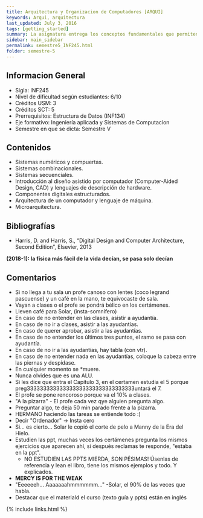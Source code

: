 ```yaml
---
title: Arquitectura y Organizacion de Computadores [ARQUI]
keywords: Arqui, arquitectura
last_updated: July 3, 2016
tags: [getting_started]
summary: La asignatura entrega los conceptos fundamentales que permiten comprender la organización de los computadores modernos y acercarse a una disciplina que está en constante cambio y que es básica para crear sistemas de software eficientes. Además, muestra la interdependencia entre los programas computacionales y la arquitectura de hardware que lo sustenta.
sidebar: main_sidebar
permalink: semestre5_INF245.html
folder: semestre-5
---
```


## Informacion General
* Sigla: INF245
* Nivel de dificultad según estudiantes: 6/10
* Créditos USM: 3
* Créditos SCT: 5
* Prerrequisitos: Estructura de Datos (INF134)
* Eje formativo: Ingeniería aplicada y Sistemas de Computacion
* Semestre en que se dicta: Semestre V


## Contenidos
* Sistemas numéricos y compuertas. 
* Sistemas combinacionales. 
* Sistemas secuenciales. 
* Introducción al diseño asistido por computador (Computer-Aided Design, CAD) y lenguajes de descripción de hardware. 
* Componentes digitales estructurados. 
* Arquitectura de un computador y lenguaje de máquina. 
* Microarquitectura. 


## Bibliografías
* Harris, D. and Harris, S., “Digital Design and Computer Architecture, Second Edition”, Elsevier, 2013

**(2018-1): la física más fácil de la vida decían, se pasa solo decían**

## Comentarios
* Si no llega a tu sala un profe canoso con lentes (coco legrand pascuense) y un café en la mano, te equivocaste de sala.
* Vayan a clases o el profe se pondrá bélico en los certámenes.
* Lleven café para Solar, (insta-somnífero)
* En caso de no entender en las clases, asistir a ayudantía.
* En caso de no ir a clases, asistir a las ayudantías.
* En caso de querer aprobar, asistir a las ayudantías.
* En caso de no entender los últimos tres puntos, el ramo se pasa con ayudantía.
* En caso de no ir a las ayudantías, hay tabla (con vtr).
* En caso de no entender nada en las ayudantías, coloque la cabeza entre las piernas y despídase.
* En cualquier momento se *muere.
* Nunca olvides que es una ALU.
* Si les dice que entra el Capítulo 3, en el certamen estudia el 5 porque preg333333333333333333333333333333333untará el 7.
* El profe se pone rencoroso porque va el 10% a clases.
* "A la pizarra" -  El profe cada vez qye alguien pregunta algo.
* Preguntar algo, te deja 50 min parado frente a la pizarra.
* HERMANO haciendo las tareas se entiende todo :)
* Decir "Ordenador" -> Insta cero
* Si... es cierto... Solar le copió el corte de pelo a Manny de la Era del Hielo.
* Estudien las ppt, muchas veces los certámenes pregunta los mismos ejercicios que aparecen ahí, si después reclamas te responde, "estaba en la ppt".
    * NO ESTUDIEN LAS PPTS MIERDA, SON PÉSIMAS! Úsenlas de referencia y lean el libro, tiene los mismos ejemplos y todo. Y explicados.
* __MERCY IS FOR THE WEAK__
* "Eeeeeeh... Aaaaaaahmmmmmm..." -Solar, el 90% de las veces que habla.
* Destacar que el materiald el curso (texto guía y ppts) están en inglés



{% include links.html %}
